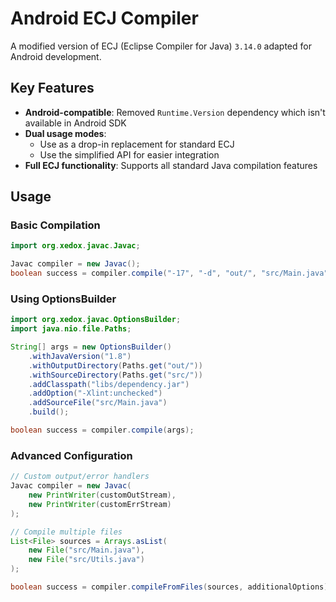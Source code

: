 # Android ECJ Compiler

A modified version of ECJ (Eclipse Compiler for Java) `3.14.0` adapted for Android development.

## Key Features

- **Android-compatible**: Removed `Runtime.Version` dependency which isn't available in Android SDK
- **Dual usage modes**:
  - Use as a drop-in replacement for standard ECJ
  - Use the simplified API for easier integration
- **Full ECJ functionality**: Supports all standard Java compilation features

## Usage

### Basic Compilation

```java
import org.xedox.javac.Javac;

Javac compiler = new Javac();
boolean success = compiler.compile("-17", "-d", "out/", "src/Main.java");
```

### Using OptionsBuilder

```java
import org.xedox.javac.OptionsBuilder;
import java.nio.file.Paths;

String[] args = new OptionsBuilder()
    .withJavaVersion("1.8")
    .withOutputDirectory(Paths.get("out/"))
    .withSourceDirectory(Paths.get("src/"))
    .addClasspath("libs/dependency.jar")
    .addOption("-Xlint:unchecked")
    .addSourceFile("src/Main.java")
    .build();

boolean success = compiler.compile(args);
```

### Advanced Configuration

```java
// Custom output/error handlers
Javac compiler = new Javac(
    new PrintWriter(customOutStream),
    new PrintWriter(customErrStream)
);

// Compile multiple files
List<File> sources = Arrays.asList(
    new File("src/Main.java"),
    new File("src/Utils.java")
);

boolean success = compiler.compileFromFiles(sources, additionalOptions);
```